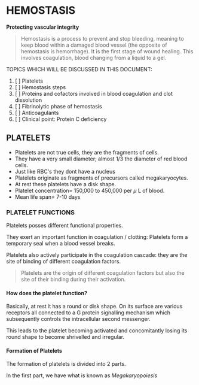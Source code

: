 # HEMOSTASIS

**Protecting vascular integrity**

>Hemostasis is a process to prevent and stop bleeding, meaning to keep blood within a damaged blood vessel (the opposite of hemostasis is hemorrhage). It is the first stage of wound healing. This involves coagulation, blood changing from a liquid to a gel.

TOPICS WHICH WILL BE DISCUSSED IN THIS DOCUMENT:

1. [ ] Platelets
2. [ ] Hemostasis steps
3. [ ] Proteins and cofactors involved in blood coagulation and clot dissolution
4. [ ] Fibrinolytic phase of hemostasis
5. [ ] Anticoagulants
6. [ ] Clinical point: Protein C deficiency

## PLATELETS
- Platelets are not true cells, they are the fragments of cells. 
- They have a very small diameter; almost 1/3 the diameter of red blood cells. 
- Just like RBC's they dont have a nucleus
- Platelets originate as fragments of precursors called megakaryocytes.
- At rest these platelets have a disk shape.
- Platelet concentration= 150,000 to 450,000 per $\mu$ L of blood.
- Mean life span= 7-10 days

### PLATELET FUNCTIONS

Platelets posses different functional properties.

 They exert an important function in coagulation / clotting: Platelets form a temporary seal when a blood vessel breaks. 
 
 Platelets also actively participate in the coagulation cascade: they are the site of binding of different coagulation factors.
 
 > Platelets are the origin of different coagulation factors but also the site of their binding during their activation. 

#### How does the platelet function?

Basically, at rest it has a round or disk shape. On its surface are various receptors all connected to a G protein signalling mechanism which subsequently controls the intracellular second messenger.

This leads to the platelet becoming activated and concomitantly losing its round shape to become shrivelled and irregular. 

#### Formation of Platelets

The formation of platelets is divided into 2 parts.

In the first part, we have what is known as *Megakaryopoiesis*








<!--stackedit_data:
eyJoaXN0b3J5IjpbLTEyNzMzNTQ0NzksLTE1NTQyODIxMjddfQ
==
-->